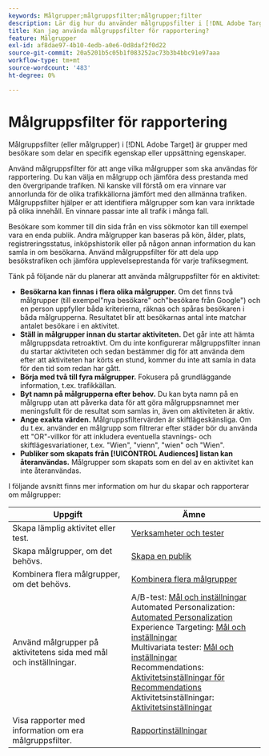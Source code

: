 ```yaml
---
keywords: Målgrupper;målgruppsfilter;målgrupper;filter
description: Lär dig hur du använder målgruppsfilter i [!DNL Adobe Target] för att visa data från besökare som delar egenskaper.
title: Kan jag använda målgruppsfilter för rapportering?
feature: Målgrupper
exl-id: af8dae97-4b10-4edb-a0e6-0d8daf2f0d22
source-git-commit: 20a5201b5c05b1f083252ac73b3b4bbc91e97aaa
workflow-type: tm+mt
source-wordcount: '483'
ht-degree: 0%

---
```


# Målgruppsfilter för rapportering

Målgruppsfilter (eller målgrupper) i [!DNL Adobe Target] är grupper med besökare som delar en specifik egenskap eller uppsättning egenskaper.

Använd målgruppsfilter för att ange vilka målgrupper som ska användas för rapportering. Du kan välja en målgrupp och jämföra dess prestanda med den övergripande trafiken. Ni kanske vill förstå om era vinnare var annorlunda för de olika trafikkällorna jämfört med den allmänna trafiken. Målgruppsfilter hjälper er att identifiera målgrupper som kan vara inriktade på olika innehåll. En vinnare passar inte all trafik i många fall.

Besökare som kommer till din sida från en viss sökmotor kan till exempel vara en enda publik. Andra målgrupper kan baseras på kön, ålder, plats, registreringsstatus, inköpshistorik eller på någon annan information du kan samla in om besökarna. Använd målgruppsfilter för att dela upp besökstrafiken och jämföra upplevelseprestanda för varje trafiksegment.

Tänk på följande när du planerar att använda målgruppsfilter för en aktivitet:

* **Besökarna kan finnas i flera olika målgrupper.** Om det finns två målgrupper (till exempel&quot;nya besökare&quot; och&quot;besökare från Google&quot;) och en person uppfyller båda kriterierna, räknas och spåras besökaren i båda målgrupperna. Resultatet blir att besökarnas antal inte matchar antalet besökare i en aktivitet.
* **Ställ in målgrupper innan du startar aktiviteten.** Det går inte att hämta målgruppsdata retroaktivt. Om du inte konfigurerar målgruppsfilter innan du startar aktiviteten och sedan bestämmer dig för att använda dem efter att aktiviteten har körts en stund, kommer du inte att samla in data för den tid som redan har gått.
* **Börja med två till fyra målgrupper.** Fokusera på grundläggande information, t.ex. trafikkällan.
* **Byt namn på målgrupperna efter behov.** Du kan byta namn på en målgrupp utan att påverka data för att göra målgruppsnamnet mer meningsfullt för de resultat som samlas in, även om aktiviteten är aktiv.
* **Ange exakta värden.** Målgruppsfiltervärden är skiftlägeskänsliga. Om du t.ex. använder en målgrupp som filtrerar efter städer bör du använda ett &quot;OR&quot;-villkor för att inkludera eventuella stavnings- och skiftlägesvariationer, t.ex. &quot;Wien&quot;, &quot;vienn&quot;, &quot;wien&quot; och &quot;Wien&quot;.
* **Publiker som skapats från  [!UICONTROL Audiences] listan kan återanvändas.** Målgrupper som skapats som en del av en aktivitet kan inte återanvändas.

I följande avsnitt finns mer information om hur du skapar och rapporterar om målgrupper:

| Uppgift | Ämne |
|--- |--- |
| Skapa lämplig aktivitet eller test. | [Verksamheter och tester](/help/c-intro/target-key-concepts.md) |
| Skapa målgrupper, om det behövs. | [Skapa en publik](/help/c-target/c-audiences/create-audience.md) |
| Kombinera flera målgrupper, om det behövs. | [Kombinera flera målgrupper](/help/c-target/combining-multiple-audiences.md) |
| Använd målgrupper på aktivitetens sida med mål och inställningar. | A/B-test: [Mål och inställningar](/help/c-activities/t-test-ab/t-test-create-ab/ab-goals-and-settings.md)<br>Automated Personalization:  [Automated Personalization](/help/c-activities/t-automated-personalization/automated-personalization.md)<br>Experience Targeting: [Mål och inställningar](/help/c-activities/t-experience-target/t-xt-create/xt-goals-and-settings.md)<br>Multivariata tester:  [Mål och inställningar](/help/c-activities/c-multivariate-testing/t-create-multivariate-test/goals-and-settings.md)<br>Recommendations: [Aktivitetsinställningar för Recommendations](/help/c-recommendations/t-create-recs-activity/recs-activity-settings.md)<br>Aktivitetsinställningar: [Aktivitetsinställningar](/help/c-activities/activity-settings.md) |
| Visa rapporter med information om era målgruppsfilter. | [Rapportinställningar](/help/c-reports/c-report-settings/report-settings.md) |
